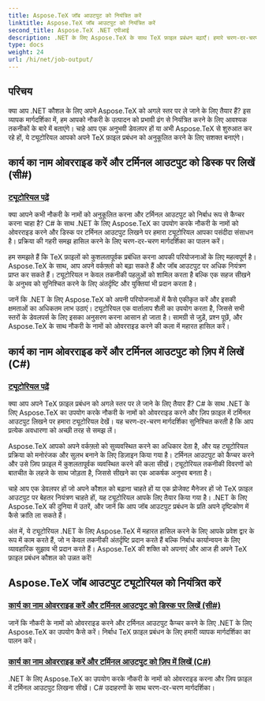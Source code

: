 ```yaml
---
title: Aspose.TeX जॉब आउटपुट को नियंत्रित करें
linktitle: Aspose.TeX जॉब आउटपुट को नियंत्रित करें
second_title: Aspose.TeX .NET एपीआई
description: .NET के लिए Aspose.TeX के साथ TeX फ़ाइल प्रबंधन बढ़ाएँ। हमारे चरण-दर-चरण दिशानिर्देशों के साथ C# का उपयोग करके आसानी से नौकरी के नामों को ओवरराइड करना और टर्मिनल आउटपुट कैप्चर करना सीखें।
type: docs
weight: 24
url: /hi/net/job-output/
---
```


## परिचय

क्या आप .NET कौशल के लिए अपने Aspose.TeX को अगले स्तर पर ले जाने के लिए तैयार हैं? इस व्यापक मार्गदर्शिका में, हम आपको नौकरी के उत्पादन को प्रभावी ढंग से नियंत्रित करने के लिए आवश्यक तकनीकों के बारे में बताएंगे। चाहे आप एक अनुभवी डेवलपर हों या अभी Aspose.TeX से शुरुआत कर रहे हों, ये ट्यूटोरियल आपको अपने TeX फ़ाइल प्रबंधन को अनुकूलित करने के लिए सशक्त बनाएंगे।

## कार्य का नाम ओवरराइड करें और टर्मिनल आउटपुट को डिस्क पर लिखें (सी#)
### [ट्यूटोरियल पढ़ें](./override-job-name-disk-output-csharp/)

क्या आपने कभी नौकरी के नामों को अनुकूलित करना और टर्मिनल आउटपुट को निर्बाध रूप से कैप्चर करना चाहा है? C# के साथ .NET के लिए Aspose.TeX का उपयोग करके नौकरी के नामों को ओवरराइड करने और डिस्क पर टर्मिनल आउटपुट लिखने पर हमारा ट्यूटोरियल आपका पसंदीदा संसाधन है। प्रक्रिया की गहरी समझ हासिल करने के लिए चरण-दर-चरण मार्गदर्शिका का पालन करें।

हम समझते हैं कि TeX फ़ाइलों को कुशलतापूर्वक प्रबंधित करना आपकी परियोजनाओं के लिए महत्वपूर्ण है। Aspose.TeX के साथ, आप अपने वर्कफ़्लो को बढ़ा सकते हैं और जॉब आउटपुट पर अधिक नियंत्रण प्राप्त कर सकते हैं। ट्यूटोरियल न केवल तकनीकी पहलुओं को शामिल करता है बल्कि एक सहज सीखने के अनुभव को सुनिश्चित करने के लिए अंतर्दृष्टि और युक्तियां भी प्रदान करता है।

जानें कि .NET के लिए Aspose.TeX को अपनी परियोजनाओं में कैसे एकीकृत करें और इसकी क्षमताओं का अधिकतम लाभ उठाएं। ट्यूटोरियल एक वार्तालाप शैली का उपयोग करता है, जिससे सभी स्तरों के डेवलपर्स के लिए इसका अनुसरण करना आसान हो जाता है। सामग्री से जुड़ें, प्रश्न पूछें, और Aspose.TeX के साथ नौकरी के नामों को ओवरराइड करने की कला में महारत हासिल करें।

## कार्य का नाम ओवरराइड करें और टर्मिनल आउटपुट को ज़िप में लिखें (C#)
### [ट्यूटोरियल पढ़ें](./override-job-name-zip-output-csharp/)

क्या आप अपने TeX फ़ाइल प्रबंधन को अगले स्तर पर ले जाने के लिए तैयार हैं? C# के साथ .NET के लिए Aspose.TeX का उपयोग करके नौकरी के नामों को ओवरराइड करने और ज़िप फ़ाइल में टर्मिनल आउटपुट लिखने पर हमारा ट्यूटोरियल देखें। यह चरण-दर-चरण मार्गदर्शिका सुनिश्चित करती है कि आप प्रत्येक अवधारणा को अच्छी तरह से समझ लें।

Aspose.TeX आपको अपने वर्कफ़्लो को सुव्यवस्थित करने का अधिकार देता है, और यह ट्यूटोरियल प्रक्रिया को मनोरंजक और सुलभ बनाने के लिए डिज़ाइन किया गया है। टर्मिनल आउटपुट को कैप्चर करने और उसे ज़िप फ़ाइल में कुशलतापूर्वक व्यवस्थित करने की कला सीखें। ट्यूटोरियल तकनीकी विवरणों को बातचीत के लहजे के साथ जोड़ता है, जिससे सीखने का एक आकर्षक अनुभव बनता है।

चाहे आप एक डेवलपर हों जो अपने कौशल को बढ़ाना चाहते हों या एक प्रोजेक्ट मैनेजर हों जो TeX फ़ाइल आउटपुट पर बेहतर नियंत्रण चाहते हों, यह ट्यूटोरियल आपके लिए तैयार किया गया है। .NET के लिए Aspose.TeX की दुनिया में उतरें, और जानें कि आप जॉब आउटपुट प्रबंधन के प्रति अपने दृष्टिकोण में कैसे क्रांति ला सकते हैं।

अंत में, ये ट्यूटोरियल .NET के लिए Aspose.TeX में महारत हासिल करने के लिए आपके प्रवेश द्वार के रूप में काम करते हैं, जो न केवल तकनीकी अंतर्दृष्टि प्रदान करते हैं बल्कि निर्बाध कार्यान्वयन के लिए व्यावहारिक सुझाव भी प्रदान करते हैं। Aspose.TeX की शक्ति को अपनाएं और आज ही अपने TeX फ़ाइल प्रबंधन कौशल को उन्नत करें!
## Aspose.TeX जॉब आउटपुट ट्यूटोरियल को नियंत्रित करें
### [कार्य का नाम ओवरराइड करें और टर्मिनल आउटपुट को डिस्क पर लिखें (सी#)](./override-job-name-disk-output-csharp/)
जानें कि नौकरी के नामों को ओवरराइड करने और टर्मिनल आउटपुट कैप्चर करने के लिए .NET के लिए Aspose.TeX का उपयोग कैसे करें। निर्बाध TeX फ़ाइल प्रबंधन के लिए हमारी व्यापक मार्गदर्शिका का पालन करें।
### [कार्य का नाम ओवरराइड करें और टर्मिनल आउटपुट को ज़िप में लिखें (C#)](./override-job-name-zip-output-csharp/)
.NET के लिए Aspose.TeX का उपयोग करके नौकरी के नामों को ओवरराइड करना और ज़िप फ़ाइल में टर्मिनल आउटपुट लिखना सीखें। C# उदाहरणों के साथ चरण-दर-चरण मार्गदर्शिका।